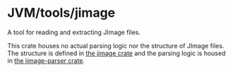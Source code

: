 # JVM/tools/jimage

A tool for reading and extracting JImage files.

This crate houses no actual parsing logic nor the structure of JImage files. The structure is defined in
[the jimage crate](../../jimage) and the parsing logic is housed in [the jimage-parser crate](../../jimage-parser).